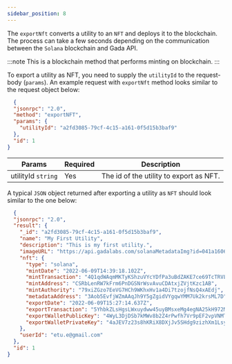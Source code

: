 ```yaml
---
sidebar_position: 8
---
```


The `exportNft` converts a utility to an `NFT` and deploys it to the blockchain. The process can take a few seconds depending on the communication between the `Solana` blockchain and Gada API.

:::note
This is a blockchain method that performs minting on blockchain.
:::

To export a utility as NFT, you need to supply the `utilityId` to the request-body (`params`). An example request with `exportNft` method looks similar to the request object below:

```json
  {
  "jsonrpc": "2.0",
  "method": "exportNFT",
  "params": {
    "utilityId": "a2fd3085-79cf-4c15-a161-0f5d15b3baf9"
  },
  "id": 1
}
```

| Params                       | Required                              | Description
|------------------------------|---------------------------------------|---------------------------------------|
| utilityId `string`           | Yes                                    | The id of the utility to export as NFT.


A typical `JSON` object returned after exporting a utility as `NFT` should look similar to the one below:

```json
  {
  "jsonrpc": "2.0",
  "result": {
    "_id": "a2fd3085-79cf-4c15-a161-0f5d15b3baf9",
    "name": "My First Utility",
    "description": "This is my first utility.",
    "imageURL": "https://api.gadalabs.com/solanaMetadataImg?id=041a1606-8573-4508-ad22-c303658bb43d",
    "nft": {
      "type": "solana",
      "mintDate": "2022-06-09T14:39:18.102Z",
      "mintTransaction": "4Q1qdWAqmMKTyKShzuVYcYDfPa3uBdZAKE7ce69TcTRVLrNYFCxTGnPHKrHrGRgPEgvp3tygs6x8mmBcF91yhpjm",
      "mintAddress": "CSRbLenRW7kFrm6PnDGSNrWsvAvuCDAtxjZVjtKzc1AB",
      "mintAuthority": "79xiZGzo7EeVG7HCh9WKhxHv1a4Di7tzojfNsQ4xAEdj",
      "metadataAddress": "3Aob5EvfjWZmAAqJh9Y5gZgidVYgqwYMM7Uk2krsML7D",
      "exportDate": "2022-06-09T15:27:14.637Z",
      "exportTransaction": "5YhbkZLsHgsLWxuydww45uyBMsxeMg4egNA25kH972MHDaWfi4bVhkzp83EDpeDz6pGfBabTcb2UJwZCjji4GSXJ",
      "exportWalletPublicKey": "4WyL3DjDSb7kMWv8b2Z4rPwfh7Vr9pEF2vpVNMTFvjj7",
      "exportWalletPrivateKey": "4aJEV7z23s8hKRiX8DXjJv5SHdg9zizhXm1LsyzyLAA9xN1zu6TdEJZmftps2fA4dKhDxL5GoEXXicQysKciqygu"
    },
    "userId": "etu.e@gmail.com"
  },
  "id": 1
}
```
